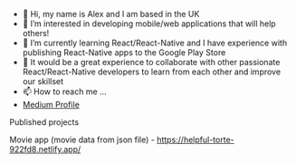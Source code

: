 - 👋 Hi, my name is Alex and I am based in the UK
- 👀 I’m interested in developing mobile/web applications that will help others!
- 🌱 I’m currently learning React/React-Native and I have experience with publishing React-Native apps to the Google Play Store
- 💞️ It would be a great experience to collaborate with other passionate React/React-Native developers to learn from each other and improve our skillset
- 📫 How to reach me ...
- [Medium Profile](https://medium.com/@alexb72)

Published projects

Movie app (movie data from json file) - https://helpful-torte-922fd8.netlify.app/

<!---
AlexDeveloper12/AlexDeveloper12 is a ✨ special ✨ repository because its `README.md` (this file) appears on your GitHub profile.
You can click the Preview link to take a look at your changes.
--->
